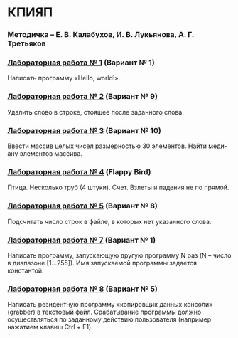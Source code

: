 # КПИЯП
### Методичка – Е. В. Калабухов, И. В. Лукьянова, А. Г. Третьяков
### [Лабораторная работа № 1](https://github.com/andrejHurynovic/bsuirLabs/tree/main/term4/КПиЯП/Labworks/Labwork%201.%20Intro) (Вариант № 1)
Написать программу «Hello, world!».
### [Лабораторная работа № 2](https://github.com/andrejHurynovic/bsuirLabs/tree/main/term4/КПиЯП/Labworks/Labwork%202.%20String) (Вариант № 9)
Удалить слово в строке, стоящее после заданного слова.
### [Лабораторная работа № 3](https://github.com/andrejHurynovic/bsuirLabs/tree/main/term4/КПиЯП/Labworks/Labwork%203.%20Numbers) (Вариант № 10)
Ввести массив целых чисел размерностью 30 элементов. Найти меди- ану элементов массива.
### [Лабораторная работа № 4](https://github.com/andrejHurynovic/bsuirLabs/tree/main/term4/КПиЯП/Labworks/Labwork%204.%20Foppa%20Bird) (Flappy Bird)
Птица. Несколько труб (4 штуки). Счет. Взлеты и падения не по прямой.
### [Лабораторная работа № 5](https://github.com/andrejHurynovic/bsuirLabs/tree/main/term4/КПиЯП/Labworks/Labwork%205.%20Files) (Вариант № 8)
Подсчитать число строк в файле, в которых нет указанного слова.
### [Лабораторная работа № 7](https://github.com/andrejHurynovic/bsuirLabs/tree/main/term4/КПиЯП/Labworks/Labwork%207.%20Memory) (Вариант № 1)
Написать программу, запускающую другую программу N раз (N – число в диапазоне [1...255]). Имя запускаемой программы задается константой.
### [Лабораторная работа № 8](https://github.com/andrejHurynovic/bsuirLabs/tree/main/term4/КПиЯП/Labworks/Labwork%208.%20Interuption) (Вариант № 5)
Написать резидентную программу «копировщик данных консоли» (grabber) в текстовый файл. Срабатывание программы должно осуществляться по заданному действию пользователя (например нажатием клавиш Ctrl + F1).

